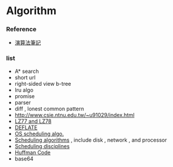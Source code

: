 # Algorithm

### Reference
- [演算法筆記](http://www.csie.ntnu.edu.tw/~u91029/index.html)

### list
- A\* search
- short url
- right-sided view b-tree
- Iru algo
- promise
- parser
- diff , lonest common pattern
- http://www.csie.ntnu.edu.tw/~u91029/index.html
- [LZ77 and LZ78](https://en.wikipedia.org/wiki/LZ77_and_LZ78#LZ77)
- [DEFLATE](https://en.wikipedia.org/wiki/DEFLATE)
- [OS scheduling algo.](http://www.tutorialspoint.com/operating_system/os_process_scheduling_algorithms.htm)
- [Scheduling algorithms](https://en.wikipedia.org/wiki/Category:Scheduling_algorithms) , include disk , network , and processor
- [Scheduling disciplines](https://en.wikipedia.org/wiki/Scheduling_(computing))
- [Huffman Code](huffman_code)
- base64




